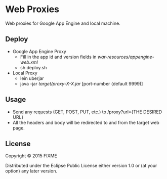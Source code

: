 # Web Proxies

Web proxies for Google App Engine and local machine. 

## Deploy

* Google App Engine Proxy
    * Fill in the app id and version fields in *war-resources/appengine-web.xml*
    * sh deploy.sh
* Local Proxy    
    * lein uberjar
    * java -jar *target/proxy-X-X.jar* [port-number (default 9999)]

## Usage

* Send any requests (GET, POST, PUT, etc.) to /proxy?url={THE DESIRED URL}
* All the headers and body will be redirected to and from the target web page.

## License

Copyright © 2015 FIXME

Distributed under the Eclipse Public License either version 1.0 or (at
your option) any later version.
